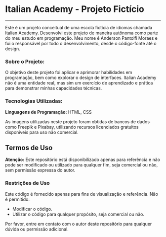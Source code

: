# Italian Academy - Projeto Fictício
---

Este é um projeto conceitual de uma escola fictícia de idiomas chamada Italian Academy. Desenvolvi este projeto de maneira autônoma como parte do meu estudo em programação. Meu nome é Anderson Pantolfi Moraes e fui o responsável por todo o desenvolvimento, desde o código-fonte até o design.

### Sobre o Projeto:

O objetivo deste projeto foi aplicar e aprimorar habilidades em programação, bem como explorar o design de interfaces. Italian Academy não é uma entidade real, mas sim um exercício de aprendizado e prática para demonstrar minhas capacidades técnicas.

### Tecnologias Utilizadas:

**Linguagens de Programação:** HTML, CSS

As imagens utilizadas neste projeto foram obtidas de bancos de dados como Freepik e Pixabay, utilizando recursos licenciados gratuitos disponíveis para uso não comercial.

## Termos de Uso

**Atenção:** Este repositório está disponibilizado apenas para referência e não pode ser modificado ou utilizado para qualquer fim, seja comercial ou não, sem permissão expressa do autor.

### Restrições de Uso

Este código é fornecido apenas para fins de visualização e referência. Não é permitido:

- Modificar o código.
- Utilizar o código para qualquer propósito, seja comercial ou não.

Por favor, entre em contato com o autor deste repositório para qualquer dúvida ou permissão adicional.

